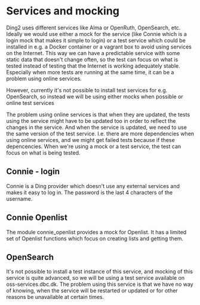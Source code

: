 # Services and mocking

Ding2 uses different services like Alma or OpenRuth, OpenSearch, etc.
Ideally we would use either a mock for the service (like Connie which
is a login mock that makes it simple to login) or a test service which
could be installed in e.g. a Docker container or a vagrant box to
avoid using services on the Internet. This way we can have a
predictable service with some static data that doesn't change often,
so the test can focus on what is tested instead of testing that the
Internet is working adequately stable. Especially when more tests are
running at the same time, it can be a problem using online services.

However, currently it's not possible to install test services for e.g.
OpenSearch, so instead we will be using either mocks when possible or
online test services

The problem using online services is that when they are updated, the
tests using the service might have to be updated too in order to
reflect the changes in the service. And when the service is updated,
we need to use the same version of the test service. I.e. there are
more dependencies when using online services, and we might get failed
tests because if these depencencies. When we're using a mock or a test
service, the test can focus on what is being tested.

## Connie - login

Connie is a Ding provider which doesn't use any external services and
makes it easy to log in. The password is the last 4 characters of the
username.

## Connie Openlist

The module connie_openlist provides a mock for Openlist. It has a
limited set of Openlist functions which focus on creating lists and
getting them.

## OpenSearch

It's not possible to install a test instance of this service, and
mocking of this service is quite advanced, so we will be using a test
service available on oss-services.dbc.dk. The problem using this
service is that we have no way of knowing, when the service will be
restarted or updated or for other reasons be unavailable at certain
times.
